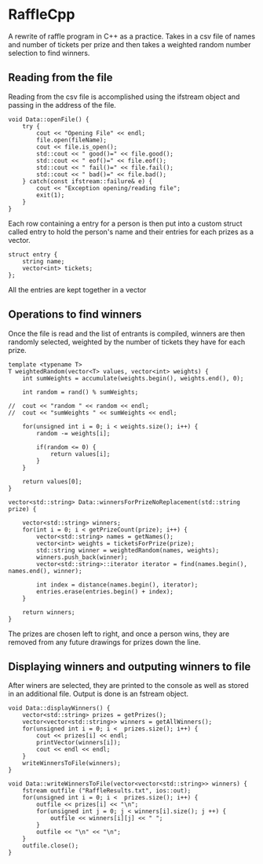 # RaffleCpp
A rewrite of raffle program in C++ as a practice. Takes in a csv file of names and number of tickets per prize and then takes a weighted random number selection to find winners.

## Reading from the file
Reading from the csv file is accomplished using the ifstream object and passing in the address of the file. 
```
void Data::openFile() {
	try {
		cout << "Opening File" << endl;
		file.open(fileName);
		cout << file.is_open();
		std::cout << " good()=" << file.good();
		std::cout << " eof()=" << file.eof();
		std::cout << " fail()=" << file.fail();
		std::cout << " bad()=" << file.bad();
	} catch(const ifstream::failure& e) {
		cout << "Exception opening/reading file";
		exit(1);
	}
}
```
Each row containing a entry for a person is then put into a custom struct called entry to hold the person's name and their entries for each prizes as a vector.
```
struct entry {
	string name;
	vector<int> tickets;
};
```
All the entries are kept together in a vector

## Operations to find winners
Once the file is read and the list of entrants is compiled, winners are then randomly selected, weighted by the number of tickets they have for each prize. 

```
template <typename T>
T weightedRandom(vector<T> values, vector<int> weights) {
	int sumWeights = accumulate(weights.begin(), weights.end(), 0);

	int random = rand() % sumWeights;

//	cout << "random " << random << endl;
//	cout << "sumWeights " << sumWeights << endl;

	for(unsigned int i = 0; i < weights.size(); i++) {
		random -= weights[i];

		if(random <= 0) {
			return values[i];
		}
	}

	return values[0];
}
```
```
vector<std::string> Data::winnersForPrizeNoReplacement(std::string prize) {

	vector<std::string> winners;
	for(int i = 0; i < getPrizeCount(prize); i++) {
		vector<std::string> names = getNames();
		vector<int> weights = ticketsForPrize(prize);
		std::string winner = weightedRandom(names, weights);
		winners.push_back(winner);
		vector<std::string>::iterator iterator = find(names.begin(), names.end(), winner);

		int index = distance(names.begin(), iterator);
		entries.erase(entries.begin() + index);
	}

	return winners;
}
```
The prizes are chosen left to right, and once a person wins, they are removed from any future drawings for prizes down the line.

## Displaying winners and outputing winners to file
After winers are selected, they are printed to the console as well as stored in an additional file.
Output is done is an fstream object.
```
void Data::displayWinners() {
	vector<std::string> prizes = getPrizes();
	vector<vector<std::string>> winners = getAllWinners();
	for(unsigned int i = 0; i <  prizes.size(); i++) {
		cout << prizes[i] << endl;
		printVector(winners[i]);
		cout << endl << endl;
	}
	writeWinnersToFile(winners);
}

void Data::writeWinnersToFile(vector<vector<std::string>> winners) {
	fstream outfile ("RaffleResults.txt", ios::out);
	for(unsigned int i = 0; i <  prizes.size(); i++) {
		outfile << prizes[i] << "\n";
		for(unsigned int j = 0; j < winners[i].size(); j ++) {
			outfile << winners[i][j] << " ";
		}
		outfile << "\n" << "\n";
	}
	outfile.close();
}
```
